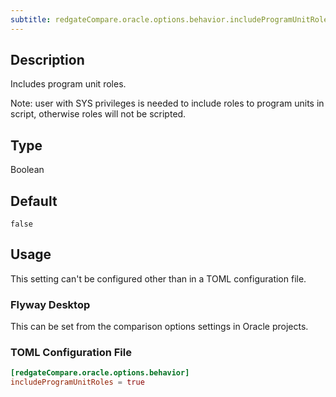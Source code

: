 ```yaml
---
subtitle: redgateCompare.oracle.options.behavior.includeProgramUnitRoles
---
```


## Description

Includes program unit roles.

Note: user with SYS privileges is needed to include roles to program units in script, otherwise roles will not be scripted.

## Type

Boolean

## Default

`false`

## Usage

This setting can't be configured other than in a TOML configuration file.

### Flyway Desktop

This can be set from the comparison options settings in Oracle projects.

### TOML Configuration File

```toml
[redgateCompare.oracle.options.behavior]
includeProgramUnitRoles = true
```
